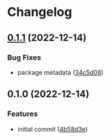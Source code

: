# Changelog

## [0.1.1](https://github.com/YoloDev/cargo-featurex/compare/cargo-featurex-v0.1.0...cargo-featurex-v0.1.1) (2022-12-14)


### Bug Fixes

* package metadata ([34c5d08](https://github.com/YoloDev/cargo-featurex/commit/34c5d08e77f8caea960abe59b47561c425de218b))

## 0.1.0 (2022-12-14)


### Features

* initial commit ([4b58d3e](https://github.com/YoloDev/cargo-featurex/commit/4b58d3e8db2603253829e8f3e59d299258af2a83))

